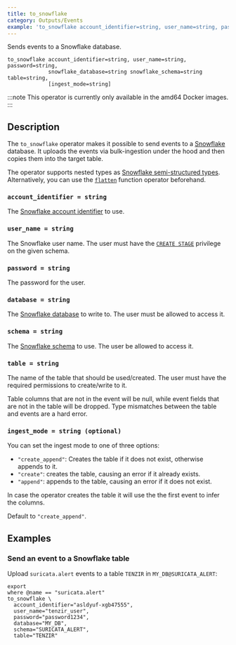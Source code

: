 ```yaml
---
title: to_snowflake
category: Outputs/Events
example: 'to_snowflake account_identifier=string, user_name=string, password=string,'
---
```



Sends events to a Snowflake database.

```tql
to_snowflake account_identifier=string, user_name=string, password=string,
             snowflake_database=string snowflake_schema=string table=string,
             [ingest_mode=string]
```

:::note
This operator is currently only available in the amd64 Docker images.
:::

## Description

The `to_snowflake` operator makes it possible to send events to a
[Snowflake](https://www.snowflake.com/) database. It uploads the events via
bulk-ingestion under the hood and then copies them into the target table.

The operator supports nested types as [Snowflake semi-structured
types](https://docs.snowflake.com/en/sql-reference/data-types-semistructured).
Alternatively, you can use the [`flatten`](/reference/functions/flatten) function
operator beforehand.

### `account_identifier = string`

The [Snowflake account
identifier](https://docs.snowflake.com/en/user-guide/admin-account-identifier)
to use.

### `user_name = string`

The Snowflake user name. The user must have the [`CREATE
STAGE`](https://docs.snowflake.com/en/sql-reference/sql/create-stage#access-control-requirements)
privilege on the given schema.

### `password = string`

The password for the user.

### `database = string`

The [Snowflake database](https://docs.snowflake.com/en/sql-reference/ddl-database)
to write to. The user must be allowed to access it.

### `schema = string`

The [Snowflake schema](https://docs.snowflake.com/en/sql-reference/ddl-database)
to use. The user be allowed to access it.

### `table = string`

The name of the table that should be used/created. The user must have the required
permissions to create/write to it.

Table columns that are not in the event will be null, while event fields that
are not in the table will be dropped. Type mismatches between the table and
events are a hard error.

### `ingest_mode = string (optional)`

You can set the ingest mode to one of three options:

- `"create_append"`: Creates the table if it does not exist, otherwise
  appends to it.
- `"create"`: creates the table, causing an error if it already exists.
- `"append"`: appends to the table, causing an error if it does not exist.

In case the operator creates the table it will use the the first event to infer
the columns.

Default to `"create_append"`.

## Examples

### Send an event to a Snowflake table

Upload `suricata.alert` events to a table `TENZIR` in `MY_DB@SURICATA_ALERT`:

```tql
export
where @name == "suricata.alert"
to_snowflake \
  account_identifier="asldyuf-xgb47555",
  user_name="tenzir_user",
  password="password1234",
  database="MY_DB",
  schema="SURICATA_ALERT",
  table="TENZIR"
```
